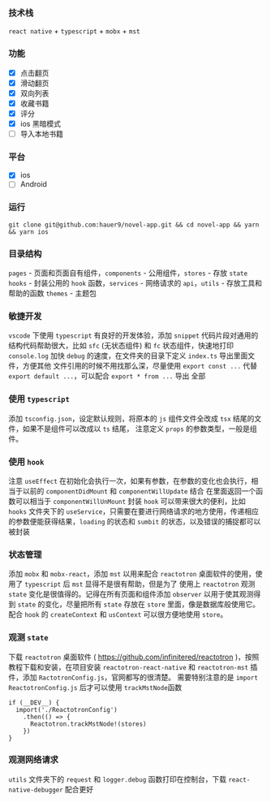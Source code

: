 ### 技术栈 
  `react native` + `typescript` + `mobx` + `mst`

### 功能

- [x] 点击翻页
- [x] 滑动翻页
- [x] 双向列表
- [x] 收藏书籍
- [x] 评分
- [x] ios 黑暗模式
- [ ] 导入本地书籍

### 平台

- [x] ios
- [ ] Android

<!-- <img src='https://qiniu.tuscanyyy.top/gif/novel-app-ios.gif' width='270' height='550' /> -->


### 运行

`git clone git@github.com:hauer9/novel-app.git && cd novel-app && yarn && yarn ios`

### 目录结构

  `pages` - 页面和页面自有组件，`components` - 公用组件，`stores` - 存放 `state`
  `hooks` - 封装公用的 `hook` 函数，`services` - 网络请求的 `api`，`utils` - 存放工具和帮助的函数
  `themes` - 主题包

### 敏捷开发
  `vscode` 下使用 `typescript` 有良好的开发体验，添加 `snippet` 代码片段对通用的结构代码帮助很大，比如 `sfc` (无状态组件) 
  和 `fc` 状态组件，快速地打印 `console.log` 加快 `debug` 的速度，在文件夹的目录下定义 `index.ts` 导出里面文件，方便其他
  文件引用的时候不用找那么深，尽量使用 `export const ...` 代替 `export default ...`，可以配合 `export * from ...` 导出
  全部

### 使用 `typescript`
  添加 `tsconfig.json`，设定默认规则，将原本的 `js` 组件文件全改成 `tsx` 结尾的文件，如果不是组件可以改成以 `ts` 结尾，
  注意定义 `props` 的参数类型，一般是组件。

### 使用 `hook`
  注意 `useEffect` 在初始化会执行一次，如果有参数，在参数的变化也会执行，相当于以前的 `componentDidMount` 和 `componentWillUpdate` 结合
  在里面返回一个函数可以相当于 `componentWillUnMount`
  封装 `hook` 可以带来很大的便利，比如 `hooks` 文件夹下的 `useService`，只需要在要进行网络请求的地方使用，传递相应的参数便能获得结果，`loading`
  的状态和 `sumbit` 的状态，以及错误的捕捉都可以被封装

### 状态管理
  添加 `mobx` 和 `mobx-react`，添加 `mst` 以用来配合 `reactotron` 桌面软件的使用，使用了 `typescript` 后 `mst` 显得不是很有帮助，但是为了
  使用上 `reactotron` 观测 `state` 变化是很值得的。记得在所有页面和组件添加 `observer` 以用于使其观测得到 `state` 的变化，尽量把所有 `state`
  存放在 `store` 里面，像是数据库般使用它。配合 `hook` 的 `createContext` 和 `usContext` 可以很方便地使用 `store`。 

### 观测 `state` 
  下载 `reactotron` 桌面软件 ( https://github.com/infinitered/reactotron )，按照教程下载和安装，在项目安装 `reactotron-react-native`
  和 `reactotron-mst` 插件，添加 `RactotronConfig.js`，官网都写的很清楚。
  需要特别注意的是 `import ReactotronConfig.js` 后才可以使用 `trackMstNode`函数
  ```
  if (__DEV__) {
    import('./ReactotronConfig')
      .then(() => {
        Reactotron.trackMstNode!(stores)
      })
  }
  ```

### 观测网络请求
  `utils` 文件夹下的 `request` 和 `logger.debug` 函数打印在控制台，下载 `react-native-debugger` 配合更好

